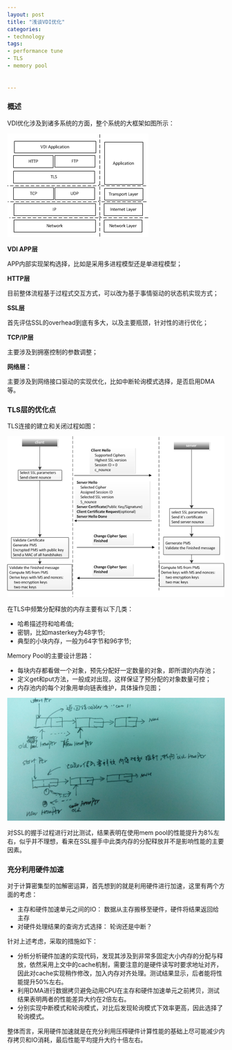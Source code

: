 ```yaml
---
layout: post
title: "浅谈VDI优化"
categories:
- technology
tags:
- performance tune
- TLS
- memory pool


---
```



### 概述 ###

VDI优化涉及到诸多系统的方面，整个系统的大框架如图所示：  

![图片](/assets/images/perf/VDI_framework.png)

**VDI APP层**  

APP内部实现架构选择，比如是采用多进程模型还是单进程模型；  


**HTTP层**   

目前整体流程基于过程式交互方式，可以改为基于事情驱动的状态机实现方式；  

**SSL层**  

首先评估SSL的overhead到底有多大，以及主要瓶颈，针对性的进行优化；  

**TCP/IP层**  

主要涉及到拥塞控制的参数调整；  

**网络层：**    

主要涉及到网络接口驱动的实现优化，比如中断轮询模式选择，是否启用DMA等。

### TLS层的优化点 ###

TLS连接的建立和关闭过程如图：  

![图片](/assets/images/perf/SSL_handshake.png)

在TLS中频繁分配释放的内存主要有以下几类：   
- 哈希描述符和哈希值;  
- 密钥，比如masterkey为48字节;  
- 典型的小块内存，一般为64字节和96字节;    

Memory Pool的主要设计思路：  
- 每块内存都看做一个对象，预先分配好一定数量的对象，即所谓的内存池；  
- 定义get和put方法，一般成对出现，这样保证了预分配的对象数量可控；    
- 内存池内的每个对象用单向链表维护，具体操作见图；  

![图片](/assets/images/perf/mem_pool.jpg)


对SSL的握手过程进行对比测试，结果表明在使用mem pool的性能提升为8%左右，似乎并不理想，看来在SSL握手中此类内存的分配释放并不是影响性能的主要因素。 


### 充分利用硬件加速 ###  

对于计算密集型的加解密运算，首先想到的就是利用硬件进行加速，这里有两个方面的考虑：  

- 主存和硬件加速单元之间的IO： 数据从主存搬移至硬件，硬件将结果返回给主存  
- 对硬件处理结果的查询方式选择： 轮询还是中断？    

针对上述考虑，采取的措施如下：    

- 分析分析硬件加速的实现代码，发现其涉及到非常多固定大小内存的分配与释放，依然采用上文中的cache机制，需要注意的是硬件读写时要求地址对齐，因此对cache实现稍作修改，加入内存对齐处理。测试结果显示，后者能将性能提升50%左右。  
- 利用DMA进行数据拷贝避免动用CPU在主存和硬件加速单元之前拷贝，测试结果表明两者的性能差异大约在2倍左右。
- 分别实现中断模式和轮询模式，对比后发现轮询模式下效率更高，因此选择了轮询模式。  

整体而言，采用硬件加速就是在充分利用压榨硬件计算性能的基础上尽可能减少内存拷贝和IO消耗，最后性能平均提升大约十倍左右。  

